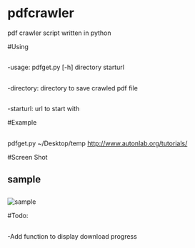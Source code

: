 pdfcrawler
==========

pdf crawler  script written in python 

#Using
##
-usage: pdfget.py [-h] directory starturl
##
-directory: directory to save crawled pdf file
##
-starturl: url to start with

#Example
##
pdfget.py ~/Desktop/temp http://www.autonlab.org/tutorials/

#Screen Shot
## sample
##
![sample](https://raw.github.com/huydx/pdfcrawler/master/readmeimg/sample.png)

#Todo:
##
-Add function to display download progress
